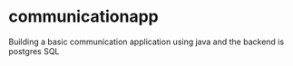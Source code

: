 # communicationapp
Building a basic communication application using java
and the backend is postgres SQL

